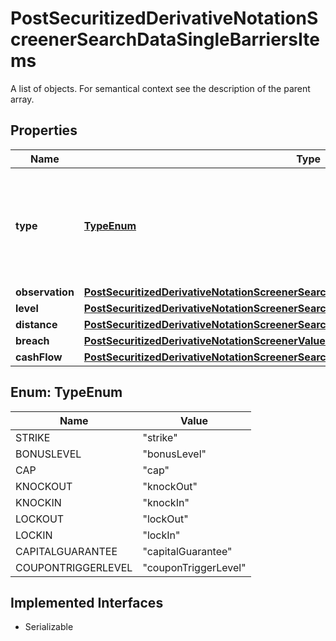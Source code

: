 

# PostSecuritizedDerivativeNotationScreenerSearchDataSingleBarriersItems

A list of objects. For semantical context see the description of the parent array.

## Properties

Name | Type | Description | Notes
------------ | ------------- | ------------- | -------------
**type** | [**TypeEnum**](#TypeEnum) | The type of the barrier. See endpoint &#x60;/securitized-derivative/barrier/type/list&#x60; for additional information. Note that not all barrier types listed in the mentioned endpoint can be used as a parameter. | Value | Description | | --- | --- | | strike | Represents the underlying level that needs to be reached in order for the securitized derivative to yield a profit; particularly relevant for reverse convertible bonds, sprint/outperformance certificates, capital-protection certificates, warrants and knock-out certificates. | | bonusLevel | Represents the underlying level considered for repayment if the knock-in barrier is intact; particularly relevant for bonus certificates. | | cap | Represents the maximum underlying level considered for repayment; particularly relevant for discount certificates, bonus certificates, and capital-protection certificates. | | knockOut | Represents the underlying level where a securitized derivative is terminated and becomes (nearly) worthless; particularly relevant for knock-out certificates. | | knockIn | Represents the underling level at which a certain product feature (such as a bonus payment) is lost; particularly relevant for bonus certificates but also for securitized derivatives that might have additional protection such as reverse convertible bonds, discount certificates, and capital-protection certificates. | | lockOut | Represents the underlying level at which the securitized derivative is terminated yielding a predefined amount; particularly relevant for capital-protection certificates and express certificates but currently not supported for the latter. | | lockIn | Represents the underlying level at which a certain repayment at maturity is ensured; particularly relevant for capital-protection certificates and express certificates but currently not supported for the latter. | | capitalGuarantee | Represents the underlying level corresponding to a guranteed repayment; particularly relevant for capital-protection certificates. | | couponTriggerLevel | Represents the underlying level at which a partial payment (such as a conditional coupon) is lost; particularly relevant for capital-protection certificates and express certificates but currently not supported for the latter. |   |  [optional]
**observation** | [**PostSecuritizedDerivativeNotationScreenerSearchDataSingleBarriersItemsObservation**](PostSecuritizedDerivativeNotationScreenerSearchDataSingleBarriersItemsObservation.md) |  |  [optional]
**level** | [**PostSecuritizedDerivativeNotationScreenerSearchDataSingleBarriersItemsLevel**](PostSecuritizedDerivativeNotationScreenerSearchDataSingleBarriersItemsLevel.md) |  |  [optional]
**distance** | [**PostSecuritizedDerivativeNotationScreenerSearchDataSingleBarriersItemsDistance**](PostSecuritizedDerivativeNotationScreenerSearchDataSingleBarriersItemsDistance.md) |  |  [optional]
**breach** | [**PostSecuritizedDerivativeNotationScreenerValueRangesGetDataSingleBarriersItemsBreach**](PostSecuritizedDerivativeNotationScreenerValueRangesGetDataSingleBarriersItemsBreach.md) |  |  [optional]
**cashFlow** | [**PostSecuritizedDerivativeNotationScreenerSearchDataSingleBarriersItemsCashFlow**](PostSecuritizedDerivativeNotationScreenerSearchDataSingleBarriersItemsCashFlow.md) |  |  [optional]



## Enum: TypeEnum

Name | Value
---- | -----
STRIKE | &quot;strike&quot;
BONUSLEVEL | &quot;bonusLevel&quot;
CAP | &quot;cap&quot;
KNOCKOUT | &quot;knockOut&quot;
KNOCKIN | &quot;knockIn&quot;
LOCKOUT | &quot;lockOut&quot;
LOCKIN | &quot;lockIn&quot;
CAPITALGUARANTEE | &quot;capitalGuarantee&quot;
COUPONTRIGGERLEVEL | &quot;couponTriggerLevel&quot;


## Implemented Interfaces

* Serializable


